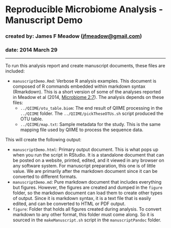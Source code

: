 # Reproducible Microbiome Analysis - Manuscript Demo
### created by: James F Meadow (jfmeadow@gmail.com)
### date: 2014 March 29

-----------

To run this analysis report and create manuscript documents, these files are included: 

* `manuscriptDemo.Rmd`: Verbose R analysis examples. This document is composed of R commands embedded within markdown syntax (Rmarkdown). This is a short version of some of the analyses reported in Meadow et al (2014, [Microbiome 2:7](http://www.microbiomejournal.com/content/2/1/7)). The analysis depends on these files:
  * `../QIIME/otu_table.biom`: The end result of QIIME processing in the `../QIIME` folder. The `../QIIME/pickTheseOTUs.sh` script produced the OTU table. 
  * `../QIIME/map.txt`: Sample metadata for the study. This is the same mapping file used by QIIME to process the sequence data. 

  
This will create the following output: 

* `manuscriptDemo.html`: Primary output document. This is what pops up when you run the script in RStudio. It is a standalone document that can be posted on a website, printed, edited, and it viewed in any browser on any software system. For manuscript preparation, this one is of little value. We are primarily after the markdown document since it can be converted to different formats. 
* `manuscriptDemo.md`: Pure markdown document that includes everything but figures. However, the figures are created and dumped in the `figure` folder, so the markdown document can load them to create other types of output. Since it is markdown syntax, it is a text file that is easily edited, and can be converted to HTML or PDF output. 
* `figure`: Folder that holds all figures created during analysis. To convert markdown to any other format, this folder must come along. So it is sourced in the `makeManuscript.sh` script in the `manuscriptPandoc` folder. 
